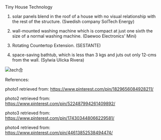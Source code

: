 Tiny House Technology

1. solar panels blend in the roof of a house with no visual relationship with the rest of the structure. (Swedish company SolTech Energy)

2. wall-mounted washing machine which is compact at just one sixth the size of a normal washing machine. (Daewoo Electronics' Mini)

3. Rotating Countertop Extension. (SESTANTE)

4. space-saving bathtub, which is less than 3 kgs and juts out only 12-cms from the wall. (Sylwia Ulicka Rivera)

![tech合](https://user-images.githubusercontent.com/90487022/133070506-8e981919-b1b6-4002-85dc-88171bc64558.jpg)

References:

photo1 retrieved from: https://www.pinterest.com/pin/1829656084928211/

photo2 retrieved from: https://www.pinterest.com/pin/522487994261409892/

photo3 retrieved from: https://www.pinterest.com/pin/174303448066229581/

photo4 retrieved from: https://www.pinterest.com/pin/44613852538494474/



